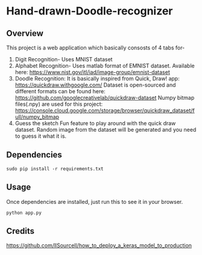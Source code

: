 # Hand-drawn-Doodle-recognizer

## Overview
This project is a web application which basically consosts of 4 tabs for-
1) Digit Recognition- Uses MNIST dataset
2) Alphabet Recognition- Uses matlab format of EMNIST dataset. Available here: https://www.nist.gov/itl/iad/image-group/emnist-dataset
3) Doodle Recognition:
  It is basically inspired from Quick, Draw! app: https://quickdraw.withgoogle.com/
  Dataset is open-sourced and different formats can be found here: https://github.com/googlecreativelab/quickdraw-dataset
  Numpy bitmap files(.npy) are used for this project: https://console.cloud.google.com/storage/browser/quickdraw_dataset/full/numpy_bitmap
4) Guess the sketch
Fun feature to play around with the quick draw dataset. Random image from the dataset will be generated and you need to guess it what it is.



## Dependencies

```sudo pip install -r requirements.txt```

## Usage

Once dependencies are installed, just run this to see it in your browser. 

```python app.py```


## Credits
https://github.com/llSourcell/how_to_deploy_a_keras_model_to_production 
